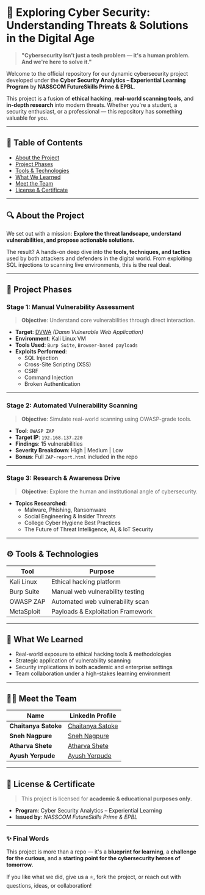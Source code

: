 # 🚀 Exploring Cyber Security: Understanding Threats & Solutions in the Digital Age

> **"Cybersecurity isn’t just a tech problem — it's a human problem. And we're here to solve it."**

Welcome to the official repository for our dynamic cybersecurity project developed under the **Cyber Security Analytics – Experiential Learning Program** by **NASSCOM FutureSkills Prime & EPBL**.

This project is a fusion of **ethical hacking**, **real-world scanning tools**, and **in-depth research** into modern threats. Whether you're a student, a security enthusiast, or a professional — this repository has something valuable for you.

---

## 📌 Table of Contents
- [About the Project](#-about-the-project)
- [Project Phases](#-project-phases)
- [Tools & Technologies](#-tools--technologies)
- [What We Learned](#-what-we-learned)
- [Meet the Team](#-meet-the-team)
- [License & Certificate](#-license--certificate)

---

## 🔍 About the Project

We set out with a mission: **Explore the threat landscape, understand vulnerabilities, and propose actionable solutions.** 

The result? A hands-on deep dive into the **tools, techniques, and tactics** used by both attackers and defenders in the digital world. From exploiting SQL injections to scanning live environments, this is the real deal.

---

## 🧭 Project Phases

### **Stage 1: Manual Vulnerability Assessment**
> **Objective**: Understand core vulnerabilities through direct interaction.

- **Target**: [DVWA](http://www.dvwa.co.uk/) *(Damn Vulnerable Web Application)*
- **Environment**: Kali Linux VM
- **Tools Used**: `Burp Suite`, `Browser-based payloads`
- **Exploits Performed**:
  - SQL Injection
  - Cross-Site Scripting (XSS)
  - CSRF
  - Command Injection
  - Broken Authentication

---

### **Stage 2: Automated Vulnerability Scanning**
> **Objective**: Simulate real-world scanning using OWASP-grade tools.

- **Tool**: `OWASP ZAP`
- **Target IP**: `192.168.137.220`
- **Findings**: 15 vulnerabilities
- **Severity Breakdown**: High | Medium | Low
- **Bonus**: Full `ZAP-report.html` included in the repo

---

### **Stage 3: Research & Awareness Drive**
> **Objective**: Explore the human and institutional angle of cybersecurity.

- **Topics Researched**:
  - Malware, Phishing, Ransomware
  - Social Engineering & Insider Threats
  - College Cyber Hygiene Best Practices
  - The Future of Threat Intelligence, AI, & IoT Security

---

## ⚙️ Tools & Technologies

| Tool         | Purpose                          |
|--------------|----------------------------------|
| Kali Linux   | Ethical hacking platform         |
| Burp Suite   | Manual web vulnerability testing |
| OWASP ZAP    | Automated web vulnerability scan |
| MetaSploit   | Payloads & Exploitation Framework|

---

## 🌟 What We Learned

- Real-world exposure to ethical hacking tools & methodologies
- Strategic application of vulnerability scanning
- Security implications in both academic and enterprise settings
- Team collaboration under a high-stakes learning environment

---

## 👨‍💻 Meet the Team

| Name                | LinkedIn Profile                                                                 |
|---------------------|----------------------------------------------------------------------------------|
| **Chaitanya Satoke**| [Chaitanya Satoke](https://www.linkedin.com/in/chaitanya-satoke)                |
| **Sneh Nagpure**    | [Sneh Nagpure](https://www.linkedin.com/in/sneh-nagpure) |
| **Atharva Shete**   | [Atharva Shete](https://www.linkedin.com/in/atharva-r-shete)                                                                      |
| **Ayush Yerpude**   | [Ayush Yerpude](https://www.linkedin.com/in/ayush-yerpude)                                                                      |

---

## 🏅 License & Certificate

> This project is licensed for **academic & educational purposes only**.

- **Program**: Cyber Security Analytics – Experiential Learning
- **Issued by**: *NASSCOM FutureSkills Prime & EPBL*

---

### ✨ Final Words

This project is more than a repo — it's a **blueprint for learning**, a **challenge for the curious**, and a **starting point for the cybersecurity heroes of tomorrow**.

If you like what we did, give us a ⭐, fork the project, or reach out with questions, ideas, or collaboration!
